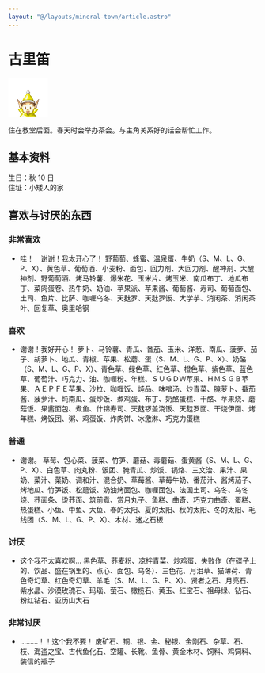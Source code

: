 ```yaml
---
layout: "@/layouts/mineral-town/article.astro"
---
```


# 古里笛

![古里笛](_古里笛.png)

住在教堂后面。春天时会举办茶会。与主角关系好的话会帮忙工作。

## 基本资料

生日：秋 10 日  
住址：小矮人的家

## 喜欢与讨厌的东西

### 非常喜欢

- 哇！　谢谢！我太开心了！
  野葡萄、蜂蜜、温泉蛋、牛奶（S、M、L、G、P、X）、黄色草、葡萄酒、小麦粉、面包、回力剂、大回力剂、醒神剂、大醒神剂、野葡萄酒、烤马铃薯、爆米花、玉米片、烤玉米、南瓜布丁、地瓜布丁、菜肉蛋卷、热牛奶、奶油、苹果派、苹果酱、葡萄酱、寿司、葡萄面包、土司、鱼片、比萨、咖喱乌冬、天麸罗、天麸罗饭、大学芋、消闲茶、消闲茶叶、回复草、奥里哈钢

### 喜欢

- 谢谢！我好开心！
  萝卜、马铃薯、青瓜、番茄、玉米、洋葱、南瓜、菠萝、茄子、胡萝卜、地瓜、青椒、苹果、松蘑、蛋（S、M、L、G、P、X）、奶酪（S、M、L、G、P、X）、青色草、绿色草、红色草、橙色草、紫色草、蓝色草、葡萄汁、巧克力、油、咖喱粉、年糕、ＳＵＧＤＷ苹果、ＨＭＳＧＢ苹果、ＡＥＰＦＥ苹果、沙拉、咖喱饭、炖品、味噌汤、炒青菜、腌萝卜、番茄酱、菠萝汁、炖南瓜、蛋炒饭、煮鸡蛋、布丁、奶酪蛋糕、干酪、苹果烧、蘑菇饭、果酱面包、煮鱼、什锦寿司、天麸锣盖浇饭、天麸罗面、干烧伊面、烤年糕、烤饭团、粥、鸡蛋饭、炸肉饼、冰激淋、巧克力蛋糕

### 普通

- 谢谢。
  草莓、包心菜、菠菜、竹笋、蘑菇、毒蘑菇、蛋黄酱（S、M、L、G、P、X）、白色草、肉丸粉、饭团、腌青瓜、炒饭、锅烙、三文治、果汁、果奶、菜汁、菜奶、调和汁、混合奶、草莓酱、草莓牛奶、番茄汁、酱烤茄子、烤地瓜、竹笋饭、松蘑饭、奶油烤面包、咖喱面包、法国土司、乌冬、乌冬烧、荞面条、烫荞面、筑前煮、赏月丸子、鱼糕、曲奇、巧克力曲奇、蛋糕、热蛋糕、小鱼、中鱼、大鱼、春的太阳、夏的太阳、秋的太阳、冬的太阳、毛线团（S、M、L、G、P、X）、木材、迷之石板

### 讨厌

- 这个我不太喜欢啊…
  黑色草、荞麦粉、凉拌青菜、炒鸡蛋、失败作（在碟子上的、饮品、盛在锅里的、点心、面包、乌冬）、三色花、月泪草、猫薄荷、青色奇幻草、红色奇幻草、羊毛（S、M、L、G、P、X）、贤者之石、月亮石、紫水晶、沙漠玫瑰石、玛瑙、萤石、橄榄石、黄玉、红宝石、祖母绿、钻石、粉红钻石、亚历山大石

### 非常讨厌

- ………！！这个我不要！ 废矿石、铜、银、金、秘银、金刚石、杂草、石、枝、海盗之宝、古代鱼化石、空罐、长靴、鱼骨、黄金木材、饲料、鸡饲料、装信的瓶子
